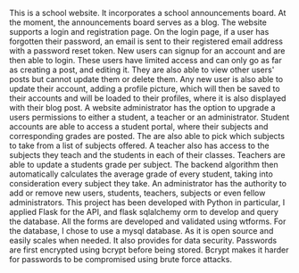This is a school website. It incorporates a school announcements board. At the moment, the announcements board serves as a blog. The website supports a login and registration page. On the login page, if a user has forgotten their password, an email is sent to their registered email address with a password reset token.
New users can signup for an account and are then able to login. These users have limited access and can only go as far as creating a post, and editing it. They are also able to view other users' posts but cannot update them or delete them. Any new user is also able to update their account,  adding a profile picture, which will then be saved to their accounts and will be loaded to their profiles, where it is also displayed with their blog post.
A website administrator has the option to upgrade a users permissions to either a student, a teacher or an administrator. 
Student accounts are able to access a student portal, where their subjects and corresponding grades are posted. The are also able to pick which subjects to take from a list of subjects offered.
A teacher also has access to the subjects they teach and the students in each of their classes. Teachers are able to update a students grade per subject. The backend algorithm then automatically calculates the average grade of every student, taking into consideration every subject they take.
An administrator has the authority to add or remove new users, students, teachers, subjects or even fellow administrators.
This project has been developed with Python in particular, I applied Flask for the API, and flask sqlalchemy orm to develop and query the database. All the forms are developed and validated using wtforms.
For the database, I chose to use a mysql database. As it is open source and easily scales when needed. It also provides for data security.
Passwords are first encrypted using bcrypt before being stored. Bcrypt makes it harder for passwords to be compromised using brute force attacks.
